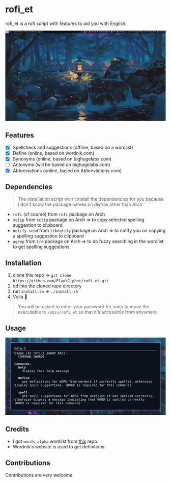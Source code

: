 # rofi_et

rofi_et is a rofi script with features to aid you with English.

![preview](./assets/preview.gif)

## Features

- [x] Spellcheck and suggestions (offline, based on a wordlist)
- [x] Define (online, based on wordnik.com)
- [x] Synonyms (online, based on bighugelabs.com)
- [ ] Antonyms (will be based on bighugelabs.com)
- [x] Abbreviations (online, based on Abbreviations.com)

## Dependencies

> The installation script won't install the dependencies for you because I don't know the package names on distros other than Arch

- `rofi` (of course) from `rofi` package on Arch
- `xclip` from `xclip` package on Arch => to copy selected spelling suggestion to clipboard
- `notify-send` from `libnotify` package on Arch => to notify you on copying a spelling suggestion to clipboard
- `agrep` from `tre` package on Arch => to do fuzzy searching in the wordlist to get spelling suggestions

## Installation

1. clone this repo => `git clone https://github.com/PlankCipher/rofi_et.git`
2. cd into the cloned repo directory
3. run `install.sh` => `./install.sh`
4. Voila 🎉

> You will be asked to enter your password for sudo to move the executable to `/sbin/rofi_et` so that it's accessible from anywhere

## Usage

![usage](./assets/usage.png)

## Credits

- I got `words_alpha` wordlist from [this](https://github.com/dwyl/english-words) repo.
- Wordnik's website is used to get definitions.

## Contributions

Contributions are very welcome.
